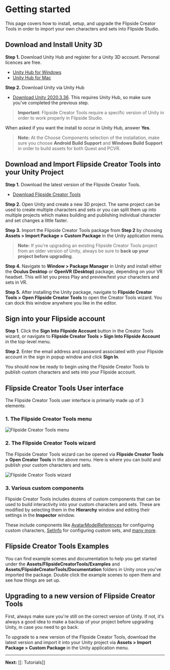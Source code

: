 # Getting started

This page covers how to install, setup, and upgrade the Flipside Creator Tools in order to import your own characters and sets into Flipside Studio.

## Download and Install Unity 3D

**Step 1.** Download Unity Hub and register for a Unity 3D account. Personal licences are free.

* [Unity Hub for Windows](https://public-cdn.cloud.unity3d.com/hub/prod/UnityHubSetup.exe?_ga=2.166748798.1307484007.1678024982-1364010468.1666787266&_gac=1.183541588.1677269485.Cj0KCQiA3eGfBhCeARIsACpJNU_JVAEqrpS1TNp1HuWngfehHZw-2hbj07A-_xUg7q5EyLUOD6QvjoMaAvxxEALw_wcB)
* [Unity Hub for Mac](https://public-cdn.cloud.unity3d.com/hub/prod/UnityHubSetup.dmg?_ga=2.166748798.1307484007.1678024982-1364010468.1666787266&_gac=1.183541588.1677269485.Cj0KCQiA3eGfBhCeARIsACpJNU_JVAEqrpS1TNp1HuWngfehHZw-2hbj07A-_xUg7q5EyLUOD6QvjoMaAvxxEALw_wcB)

**Step 2.** Download Unity via Unity Hub

* [Download Unity 2020.3.36](unityhub://2020.3.36f1/71f96b79b9f0). This requires Unity Hub, so make sure you've completed the previous step.

> **Important**: Flipside Creator Tools require a specific version of Unity in order to work properly in Flipside Studio.

When asked if you want the install to occur in Unity Hub, answer **Yes**. 

> **Note:** At the Choose Components selection of the installation, make sure you choose **Android Build Support** and **Windows Build Support** in order to build assets for both Quest and PCVR.

## Download and Import Flipside Creator Tools into your Unity Project

**Step 1.** Download the latest version of the Flipside Creator Tools.

- [Download Flipside Creator Tools](https://www.flipsidexr.com/download/creator-tools/latest)

**Step 2.** Open Unity and create a new 3D project. The same project can be used to create multiple characters and sets or you can split them up into multiple projects which makes building and publishing individual character and set changes a little faster.

**Step 3.**  Import the Flipside Creator Tools package from **Step 2** by choosing **Assets > Import Package > Custom Package** in the Unity application menu.

> **Note:** If you're upgrading an existing Flipside Creator Tools project from an older version of Unity, always be sure to **back up your project before upgrading**.

**Step 4.**  Navigate to **Window > Package Manager** in Unity and install either the **Oculus Desktop** or **OpenVR (Desktop)** package, depending on your VR headset. This will let you press Play and preview/test your characters and sets in VR.

**Step 5.**  After installing the Unity package, navigate to **Flipside Creator Tools > Open Flipside Creator Tools** to open the Creator Tools wizard. You can dock this window anywhere you like in the editor.


## Sign into your Flipside account

**Step 1**. Click the **Sign Into Flipside Account** button in the Creator Tools wizard, or navigate to **Flipside Creator Tools > Sign Into Flipside Account** in the top-level menu.

**Step 2**. Enter the email address and password associated with your Flipside account in the sign in popup window and click **Sign In**.

You should now be ready to begin using the Flipside Creator Tools to publish custom characters and sets into your Flipside account.


## Flipside Creator Tools User interface

The Flipside Creator Tools user interface is primarily made up of 3 elements:

### 1\. The Flipside Creator Tools menu

![Flipside Creator Tools menu](https://www.flipsidexr.com/files/docs/2023.1/CT_tab.png)

### 2\. The Flipside Creator Tools wizard

The Flipside Creator Tools wizard can be opened via **Flipside Creator Tools > Open Creator Tools** in the above menu. Here is where you can build and publish your custom characters and sets.

![Flipside Creator Tools wizard](https://www.flipsidexr.com/files/docs/2023.1/CT_window.png)

### 3\. Various custom components

Flipside Creator Tools includes dozens of custom components that can be used to build interactivity into your custom characters and sets. These are modified by selecting them in the **Hierarchy** window and editing their settings in the **Inspector** window.

These include components like [AvatarModelReferences](/docs/2021.1/creator-tools/references/custom-components/avatarmodelreferences) for configuring custom characters, [SetInfo](/docs/2021.1/creator-tools/references/custom-components/setinfo) for configuring custom sets, and [many more](/docs/2021.1/creator-tools/references/custom-components).


## Flipside Creator Tools Examples

You can find example scenes and documentation to help you get started under the **Assets/FlipsideCreatorTools/Examples** and **Assets/FlipsideCreatorTools/Documentation** folders in Unity once you've imported the package. Double click the example scenes to open them and see how things are set up.


## Upgrading to a new version of Flipside Creator Tools

First, always make sure you're still on the correct version of Unity. If not, it's always a good idea to make a backup of your project before upgrading Unity, in case you need to go back.

To upgrade to a new version of the Flipside Creator Tools, download the latest version and import it into your Unity project via **Assets > Import Package > Custom Package** in the Unity application menu.

---

**Next:** [[: Tutorials]]
